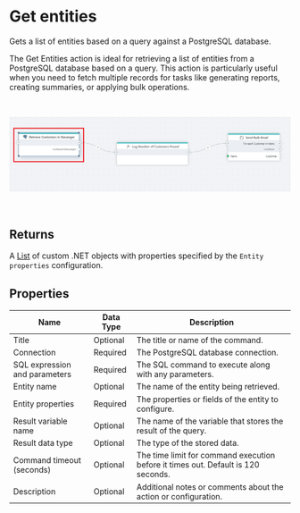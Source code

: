 # Get entities

Gets a list of entities based on a query against a PostgreSQL database.

The Get Entities action is ideal for retrieving a list of entities from a PostgreSQL database based on a query. This action is particularly useful when you need to fetch multiple records for tasks like generating reports, creating summaries, or applying bulk operations.


<br/>

![img](../../../../images/flow/get-entities-postgres.png)

<br/>


## Returns

A [List](https://learn.microsoft.com/en-us/dotnet/api/system.collections.generic.list-1) of custom .NET objects with properties specified by the `Entity properties` configuration.



## Properties  

| Name                        | Data Type       | Description                             |
|-----------------------------|-----------------|----------|
| Title                       | Optional        | The title or name of the command.      |
| Connection                  | Required        | The PostgreSQL database connection.    |
| SQL expression and parameters | Required      | The SQL command to execute along with any parameters.|
| Entity name                 | Optional        | The name of the entity being retrieved.|
| Entity properties           | Required        | The properties or fields of the entity to configure.    |
| Result variable name        | Optional        | The name of the variable that stores the result of the query.                               |
| Result data type        | Optional        | The type of the stored data.                               |
| Command timeout (seconds)   | Optional        | The time limit for command execution before it times out. Default is 120 seconds.           |
| Description                 | Optional        | Additional notes or comments about the action or configuration.                             |
